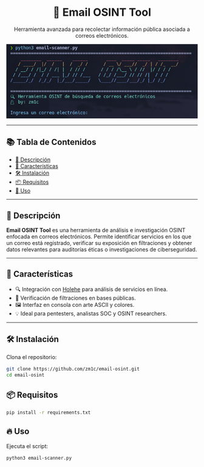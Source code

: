 <h1 align="center">📧 Email OSINT Tool</h1>

<p align="center">
  Herramienta avanzada para recolectar información pública asociada a correos electrónicos.
</p>

<p align="center">
  <img src="img/tool.png" alt="tool" width="700"/>
</p>

---

## 📚 Tabla de Contenidos

- [🎯 Descripción](#-descripción)
- [🚀 Características](#-características)
- [🛠️ Instalación](#️-instalación)
- [📦 Requisitos](#-requisitos)
- [🧪 Uso](#-uso)

---

## 🎯 Descripción

**Email OSINT Tool** es una herramienta de análisis e investigación OSINT enfocada en correos electrónicos. Permite identificar servicios en los que un correo está registrado, verificar su exposición en filtraciones y obtener datos relevantes para auditorías éticas o investigaciones de ciberseguridad.

---

## 🚀 Características

- 🔍 Integración con [Holehe](https://github.com/megadose/holehe) para análisis de servicios en línea.
- 🧠 Verificación de filtraciones en bases públicas.
- 🖼️ Interfaz en consola con arte ASCII y colores.
- 💡 Ideal para pentesters, analistas SOC y OSINT researchers.

---

## 🛠️ Instalación

Clona el repositorio:

```bash
git clone https://github.com/zm1c/email-osint.git
cd email-osint
```

## 📦 Requisitos

```bash
pip install -r requirements.txt
```

## 🔥 Uso

Ejecuta el script:

```bash
python3 email-scanner.py
```

